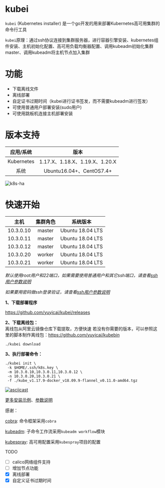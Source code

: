 # kubei

`kubei` (Kubernetes installer) 是一个go开发的用来部署Kubernetes高可用集群的命令行工具  

`kubei`原理：通过ssh协议连接到集群服务器，进行容器引擎安装、kubernetes组件安装、主机初始化配置、高可用负载均衡器配置、调用kubeadm初始化集群master、调用kubeadm将主机节点加入集群

# 功能
 - 下载离线文件
 - 离线部署
 - 自定证书过期时间（kubei进行证书签发，而不需要kubeadm进行签发）
 - 可使用普通用户部署安装(sudo用户)
 - 可使用跳板机连接主机部署安装

# 版本支持

| 应用/系统  |           版本            |
| :--------: | :-----------------------: |
| Kubernetes |  1.17.X、1.18.X、1.19.X、1.20.X   |
|    系统    | Ubuntu16.04+、CentOS7.4+  |

![k8s-ha](./docs/images/kube-ha.svg)

# 快速开始

|   主机    | 集群角色 |      系统版本      |
| :-------: | :------: | :----------------: |
| 10.3.0.10 |  master  | Ubuntu 18.04 LTS   |
| 10.3.0.11 |  master  | Ubuntu 18.04 LTS   |
| 10.3.0.12 |  master  | Ubuntu 18.04 LTS   |
| 10.3.0.20 |  worker  | Ubuntu 18.04 LTS   |
| 10.3.0.21 |  worker  | Ubuntu 18.04 LTS   |

*默认使用root用户和22端口，如果需要使用普通用户和其它ssh端口，请查看[ssh用户参数说明](./docs/flags.md)*

*如果要用密码做ssh登录验证，请查看[ssh用户参数说明](./docs/flags.md)*

**1、下载部署程序**

https://github.com/yuyicai/kubei/releases

**2、下载离线包：**  
离线包从阿里云镜像仓库下载提取，方便快速
若没有你需要的版本，可以参照这里的脚本制作离线包：https://github.com/yuyicai/kubebin

```
./kubei download
```

**3、执行部署命令：**

```
./kubei init \
 -k $HOME/.ssh/k8s.key \
 -m 10.3.0.10,10.3.0.11,10.3.0.12 \
 -n 10.3.0.20,10.3.0.21 \
 -f ./kube_v1.17.9-docker_v18.09.9-flannel_v0.11.0-amd64.tgz
```



[![asciicast](https://asciinema.org/a/353199.svg)](https://asciinema.org/a/353199)



[更多安装示例](./docs/example.md)、[参数说明](./docs/flags.md)



感谢：

[cobra]( https://github.com/spf13/cobra ): 命令框架采用`cobra`

[kubeadm]( https://github.com/kubernetes/kubernetes/blob/master/cmd/kubeadm/app/cmd/phases/workflow/doc.go ): 子命令工作流采用`kubeadm workflow`模块  

[kubespray]( https://github.com/kubernetes-sigs/kubespray/blob/master/docs/ha-mode.md ): 高可用配置采用`kubespray`项目的配置  



TODO

- [ ] calico网络组件支持
- [ ] 增加节点功能
- [x] 离线部署
- [x] 自定义证书过期时间
